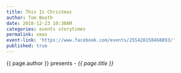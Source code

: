 ```yaml
---
title: This Is Christmas
author: Tom Booth
date: 2018-12-23 10:30AM
categories: events storytimes
permalink: xmas
event-link: 'https://www.facebook.com/events/255420158468893/'
published: true
---
```

{{ page.author }} presents - *{{ page.title }}*
